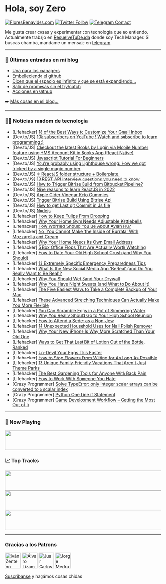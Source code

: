 # Hola, soy Zero

[![FloresBenavides.com](https://img.shields.io/website?down_message=oops&label=MiBlog&style=for-the-badge&up_message=online&url=https%3A%2F%2Ffloresbenavides.com)](https://floresbenavides.com) [![Twitter Follow](https://img.shields.io/twitter/follow/ZeroDragon?color=%231DA1F2&label=Follow&logo=twitter&logoColor=ffffff&style=for-the-badge)](https://twitter.com/zerodragon) [![Telegram Contact](https://img.shields.io/badge/escr%C3%ADbeme-ZeroDragon-%2326A5E4?style=for-the-badge&logo=telegram)](https://t.me/zerodragon)

Me gusta crear cosas y experimentar con tecnología que no entiendo.
Actualmente trabajo en [ResuelveTuDeuda](http://github.com/resuelve) donde soy Tech Manager.
Si buscas chamba, mandame un mensaje en [telegram](https://t.me/zerodragon).

---

### 📕 Últimas entradas en mi blog
<!-- BLOG-POST-LIST:START -->
- [Una para los managers](https://floresbenavides.com/una-para-los-managers/)
- [Embelleciendo el github](https://floresbenavides.com/embelleciendo-el-github/)
- [Dicen que el espacio es infinito y que se está expandiendo…](https://floresbenavides.com/dicen-que-el-espacio-es-infinito-y-que-se-esta-expandiendo/)
- [Salir de promesas sin el try/catch](https://floresbenavides.com/salir-de-promesas-sin-el-try-catch/)
- [Acciones en Github](https://floresbenavides.com/acciones-en-github/)
<!-- BLOG-POST-LIST:END -->

➡️ [Más cosas en mi blog...](https://floresbenavides.com)

---

### 👨‍💻 Noticias random de tecnología
<!-- TECH-POSTS:START -->
- [Lifehacker] [18 of the Best Ways to Customize Your Gmail Inbox](https://lifehacker.com/18-of-the-best-ways-to-customize-your-gmail-inbox-1848782200)
- [Dev.to/JS] [10k subscribers on YouTube ! Watch and subscribe to learn programming :&rpar;](https://dev.to/thenerdydev/10k-subscribers-on-youtube-watch-and-subscribe-to-learn-programming--3ii9)
- [Dev.to/JS] [Checkout the latest Books by Login via Mobile Number feature using HMS Account Kit in Books App &lpar;React Native&rpar;](https://dev.to/hmscommunity/checkout-the-latest-books-by-login-via-mobile-number-feature-using-hms-account-kit-in-books-app-react-native-22m5)
- [Dev.to/JS] [Javascript Tutorial For Beginners](https://dev.to/stevenzion/javascript-tutorial-for-beginners-2g9a)
- [Dev.to/JS] [You’re probably using Lighthouse wrong: How we got tricked by a single magic number](https://dev.to/vue-storefront/youre-probably-using-lighthouse-wrong-how-we-got-tricked-by-a-single-magic-number-1laj)
- [Dev.to/JS] [⚛️ ReactJS folder structure + Boilerplate.](https://dev.to/yacouri/reactjs-folder-structure-boilerplate-155n)
- [Dev.to/JS] [13 REST API interview questions you need to know](https://dev.to/braincuber_technologies/13-rest-api-interview-questions-you-need-to-know-11eo)
- [Dev.to/JS] [How to Trigger Bitrise Build from Bitbucket Pipeline?](https://dev.to/mehakfatima/how-to-trigger-bitrise-build-from-bitbucket-pipeline-336f)
- [Dev.to/JS] [Nine reasons to learn ReactJS in 2022](https://dev.to/annoh_karlgusta/nine-reasons-to-learn-reactjs-in-2022-kaj)
- [Dev.to/JS] [Apple Cider Vinegar Keto Gummies](https://dev.to/cider_gummies/apple-cider-vinegar-keto-gummies-1247)
- [Dev.to/JS] [Trigger Bitrise Build Using Bitrise Api](https://dev.to/mehakfatima/trigger-bitrise-build-using-bitrise-api-350p)
- [Dev.to/JS] [How to get Last git Commit in Js file](https://dev.to/mehakfatima/how-to-get-last-git-commit-in-js-file-3il6)
- [Dev.to/JS] [Nodejs](https://dev.to/excellencyjumo/nodejs-4di4)
- [Lifehacker] [How to Keep Tulips From Drooping](https://lifehacker.com/how-to-keep-tulips-from-drooping-1848784365)
- [Lifehacker] [Why Your Home Gym Needs Adjustable Kettlebells](https://lifehacker.com/why-your-home-gym-needs-adjustable-kettlebells-1848784354)
- [Lifehacker] [How Worried Should You Be About Avian Flu?](https://lifehacker.com/how-worried-should-you-be-about-avian-flu-1848783716)
- [Lifehacker] [No, You Cannot Make &#39;the Inside of Burrata&#39; With Mozzarella and Cream](https://lifehacker.com/no-you-cannot-make-the-inside-of-burrata-with-mozzarel-1848784018)
- [Lifehacker] [Why Your Home Needs Its Own Email Address](https://lifehacker.com/why-your-home-needs-its-own-email-address-1848783795)
- [Lifehacker] [5 Box Office Flops That Are Actually Worth Watching](https://lifehacker.com/5-box-office-flops-that-are-actually-worth-watching-1848783745)
- [Lifehacker] [How to Date Your Old High School Crush &lpar;and Why You Should&rpar;](https://lifehacker.com/how-to-date-your-old-high-school-crush-and-why-you-sho-1848779776)
- [Lifehacker] [13 Extremely Specific Emergency Preparedness Tips](https://lifehacker.com/13-extremely-specific-emergency-preparedness-tips-1848770729)
- [Lifehacker] [What Is the New Social Media App ‘BeReal’ &lpar;and Do You Really Want to Be Real&rpar;?](https://lifehacker.com/what-is-the-new-social-media-app-bereal-and-do-you-r-1848780094)
- [Lifehacker] [Why You Should Wet Sand Your Drywall](https://lifehacker.com/why-you-should-wet-sand-your-drywall-1848782259)
- [Lifehacker] [Why You Have Night Sweats &lpar;and What to Do About It&rpar;](https://lifehacker.com/why-you-have-night-sweats-and-what-to-do-about-it-1848780014)
- [Lifehacker] [The Five Easiest Ways to Take a Complete Backup of Your Mac](https://lifehacker.com/the-five-easiest-ways-to-take-a-complete-backup-of-your-1848778306)
- [Lifehacker] [These Advanced Stretching Techniques Can Actually Make You More Flexible](https://lifehacker.com/these-advanced-stretching-techniques-can-actually-make-1848779796)
- [Lifehacker] [You Can Scramble Eggs in a Pot of Simmering Water](https://lifehacker.com/you-can-scramble-eggs-in-a-pot-of-simmering-water-1848780342)
- [Lifehacker] [Why You Really Should Go to Your High School Reunion](https://lifehacker.com/why-you-really-should-go-to-your-high-school-reunion-1848779696)
- [Lifehacker] [How to Attend a Seder as a Non-Jew](https://lifehacker.com/how-to-attend-a-seder-as-a-non-jew-1848779745)
- [Lifehacker] [14 Unexpected Household Uses for Nail Polish Remover](https://lifehacker.com/14-unexpected-household-uses-for-nail-polish-remover-1848771298)
- [Lifehacker] [Why Your New iPhone Is Way More Scratched Than Your Old One](https://lifehacker.com/why-your-new-iphone-is-way-more-scratched-than-your-old-1848777631)
- [Lifehacker] [Ways to Get That Last Bit of Lotion Out of the Bottle, Ranked](https://lifehacker.com/ways-to-get-that-last-bit-of-lotion-out-of-the-bottle-1848777207)
- [Lifehacker] [Un-Devil Your Eggs This Easter](https://lifehacker.com/un-devil-your-eggs-this-easter-1848778518)
- [Lifehacker] [How to Stop Flowers From Wilting for As Long As Possible](https://lifehacker.com/how-to-stop-flowers-from-wilting-for-as-long-as-possibl-1848778288)
- [Lifehacker] [13 Unique Family-Friendly Vacations That Aren&#39;t Just Theme Parks](https://lifehacker.com/13-unique-family-friendly-vacation-spots-that-arent-ju-1848777899)
- [Lifehacker] [The Best Gardening Tools for Anyone With Back Pain](https://lifehacker.com/the-best-gardening-tools-for-anyone-with-back-pain-1848776200)
- [Lifehacker] [How to Work With Someone You Hate](https://lifehacker.com/how-to-work-with-someone-you-hate-1848777512)
- [Crazy Programmer] [Solve TypeError: only integer scalar arrays can be converted to a scalar index](https://www.thecrazyprogrammer.com/2022/04/only-integer-scalar-arrays-can-be-converted-to-a-scalar-index.html)
- [Crazy Programmer] [Python One Line if Statement](https://www.thecrazyprogrammer.com/2022/04/python-one-line-if.html)
- [Crazy Programmer] [Game Development Workflow – Getting the Most Out of It](https://www.thecrazyprogrammer.com/2022/04/game-development-workflow.html)<!-- TECH-POSTS:END -->

---

### 🎵 Now Playing
<a href="https://spotify-now-playing-dun.vercel.app/now-playing?open"><img src="https://spotify-now-playing-dun.vercel.app/now-playing" width="540" height="64"></a>

### 📈 Top Tracks
<a href="https://spotify-now-playing-dun.vercel.app/top-tracks?i=1&open"><img src="https://spotify-now-playing-dun.vercel.app/top-tracks?i=1" width="540" height="64"></a>
<a href="https://spotify-now-playing-dun.vercel.app/top-tracks?i=2&open"><img src="https://spotify-now-playing-dun.vercel.app/top-tracks?i=2" width="540" height="64"></a>
<a href="https://spotify-now-playing-dun.vercel.app/top-tracks?i=3&open"><img src="https://spotify-now-playing-dun.vercel.app/top-tracks?i=3" width="540" height="64"></a>

---

### Gracias a los Patrons
[<img src="https://avatars.githubusercontent.com/u/243380?v=4" alt="Iván Zenteno" width="50px">](https://github.com/k001) [<img src="https://avatars.githubusercontent.com/u/19955639?v=4" alt="Álvaro Lizama" width="50px">](https://github.com/alvarolizama) [<img src="https://avatars.githubusercontent.com/u/2718753?v=4" alt="Juan Carlos Ruiz" width="50px">](https://github.com/JuanCrg90) [<img src="https://avatars.githubusercontent.com/u/37025?v=4" alt="Jorge Medrano" width="50px">](https://github.com/h1pp1e) 

[Suscríbanse](https://www.patreon.com/zerodragon) y hagámos cosas chidas
